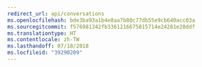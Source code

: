 ```yaml
---
redirect_url: api/conversations
ms.openlocfilehash: bde3ba93a1b4e8aa7b80c77db55e9cb640acc03a
ms.sourcegitcommit: f576981342fb3361216675815714e24281e20ddf
ms.translationtype: HT
ms.contentlocale: zh-TW
ms.lasthandoff: 07/18/2018
ms.locfileid: "39290209"
---
```

